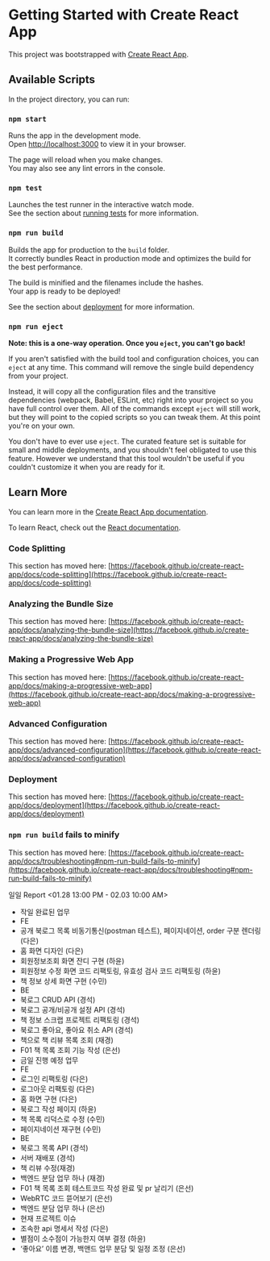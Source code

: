 # Getting Started with Create React App

This project was bootstrapped with [Create React App](https://github.com/facebook/create-react-app).

## Available Scripts

In the project directory, you can run:

### `npm start`

Runs the app in the development mode.\
Open [http://localhost:3000](http://localhost:3000) to view it in your browser.

The page will reload when you make changes.\
You may also see any lint errors in the console.

### `npm test`

Launches the test runner in the interactive watch mode.\
See the section about [running tests](https://facebook.github.io/create-react-app/docs/running-tests) for more information.

### `npm run build`

Builds the app for production to the `build` folder.\
It correctly bundles React in production mode and optimizes the build for the best performance.

The build is minified and the filenames include the hashes.\
Your app is ready to be deployed!

See the section about [deployment](https://facebook.github.io/create-react-app/docs/deployment) for more information.

### `npm run eject`

**Note: this is a one-way operation. Once you `eject`, you can't go back!**

If you aren't satisfied with the build tool and configuration choices, you can `eject` at any time. This command will remove the single build dependency from your project.

Instead, it will copy all the configuration files and the transitive dependencies (webpack, Babel, ESLint, etc) right into your project so you have full control over them. All of the commands except `eject` will still work, but they will point to the copied scripts so you can tweak them. At this point you're on your own.

You don't have to ever use `eject`. The curated feature set is suitable for small and middle deployments, and you shouldn't feel obligated to use this feature. However we understand that this tool wouldn't be useful if you couldn't customize it when you are ready for it.

## Learn More

You can learn more in the [Create React App documentation](https://facebook.github.io/create-react-app/docs/getting-started).

To learn React, check out the [React documentation](https://reactjs.org/).

### Code Splitting

This section has moved here: [https://facebook.github.io/create-react-app/docs/code-splitting](https://facebook.github.io/create-react-app/docs/code-splitting)

### Analyzing the Bundle Size

This section has moved here: [https://facebook.github.io/create-react-app/docs/analyzing-the-bundle-size](https://facebook.github.io/create-react-app/docs/analyzing-the-bundle-size)

### Making a Progressive Web App

This section has moved here: [https://facebook.github.io/create-react-app/docs/making-a-progressive-web-app](https://facebook.github.io/create-react-app/docs/making-a-progressive-web-app)

### Advanced Configuration

This section has moved here: [https://facebook.github.io/create-react-app/docs/advanced-configuration](https://facebook.github.io/create-react-app/docs/advanced-configuration)

### Deployment

This section has moved here: [https://facebook.github.io/create-react-app/docs/deployment](https://facebook.github.io/create-react-app/docs/deployment)

### `npm run build` fails to minify

This section has moved here: [https://facebook.github.io/create-react-app/docs/troubleshooting#npm-run-build-fails-to-minify](https://facebook.github.io/create-react-app/docs/troubleshooting#npm-run-build-fails-to-minify)


일일 Report <01.28 13:00 PM - 02.03 10:00 AM>
- 작일 완료된 업무
 - FE
  - 공개 북로그 목록 비동기통신(postman 테스트), 페이지네이션, order 구분 렌더링 (다은)
  - 홈 화면 디자인 (다은)
  - 회원정보조회 화면 잔디 구현 (하윤)
  - 회원정보 수정 화면 코드 리팩토링, 유효성 검사 코드 리팩토링 (하윤)
  - 책 정보 상세 화면 구현 (수민)
 - BE
  - 북로그 CRUD API (경석)
  - 북로그 공개/비공개 설정 API (경석)
  - 책 정보 스크랩 프로젝트 리팩토링 (경석)
  - 북로그 좋아요, 좋아요 취소 API (경석)
  - 책으로 책 리뷰 목록 조회 (재경)
  - F01 책 목록 조회 기능 작성 (은선)
- 금일 진행 예정 업무
 - FE
  - 로그인 리팩토링 (다은)
  - 로그아웃 리팩토링 (다은)
  - 홈 화면 구현 (다은)
  - 북로그 작성 페이지 (하윤)
  - 책 목록 리덕스로 수정 (수민)
  - 페이지네이션 재구현 (수민)
 - BE
  - 북로그 목록 API (경석)
  - 서버 재배포 (경석)
  - 책 리뷰 수정(재경)
  - 백엔드 분담 업무 하나 (재경)
  - F01 책 목록 조회 테스트코드 작성 완료 및 pr 날리기 (은선)
  - WebRTC 코드 뜯어보기 (은선)
  - 백엔드 분담 업무 하나 (은선)
- 현재 프로젝트 이슈
 - 조속한 api 명세서 작성 (다은)
 - 별점이 소수점이 가능한지 여부 결정 (하윤)
 - ‘좋아요’ 이름 변경, 백앤드 업무 분담 및 일정 조정 (은선)



